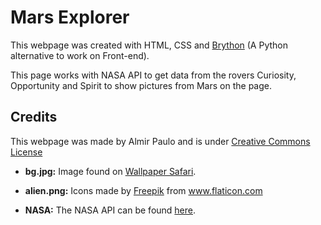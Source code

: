 # Mars Explorer

This  webpage was created with HTML, CSS and [Brython](https://brython.info/static_doc/en/intro.html) (A Python alternative to work on Front-end). 

This page works with NASA API to get data from the rovers Curiosity, Opportunity and Spirit to show pictures from Mars on the page.

## Credits
This webpage was made by Almir Paulo and is under [Creative Commons License](https://creativecommons.org/licenses/by/4.0/)


- **bg.jpg:** Image found on [Wallpaper Safari](https://wallpapersafari.com/w/Mkauh5).

- **alien.png:** Icons made by <a href="https://www.flaticon.com/authors/freepik" title="Freepik">Freepik</a> from <a href="https://www.flaticon.com/" title="Flaticon"> www.flaticon.com</a>

- **NASA:** The NASA API can be found [here](https://api.nasa.gov/).
